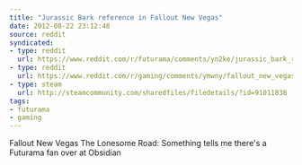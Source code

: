```yaml
---
title: "Jurassic Bark reference in Fallout New Vegas"
date: 2012-08-22 23:12:48
source: reddit
syndicated:
- type: reddit
  url: https://www.reddit.com/r/futurama/comments/yn2ke/jurassic_bark_reference_in_fallout_new_vegas/
- type: reddit
  url: https://www.reddit.com/r/gaming/comments/ymwny/fallout_new_vegas_the_lonesome_road_something/
- type: steam
  url: http://steamcommunity.com/sharedfiles/filedetails/?id=91011838
tags:
- futurama
- gaming
---
```


Fallout New Vegas The Lonesome Road: Something tells me there's a Futurama fan over at Obsidian